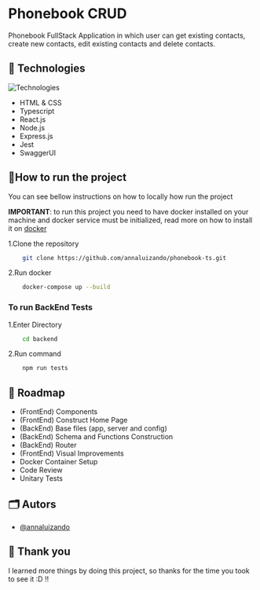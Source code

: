 # Phonebook CRUD

Phonebook FullStack Application in which user can get existing contacts, create new contacts, edit existing contacts and delete contacts.

## 🦆 Technologies

![Technologies](https://skillicons.dev/icons?i=html,css,ts,react,nodejs,express,jest)

- HTML & CSS
- Typescript
- React.js
- Node.js
- Express.js
- Jest
- SwaggerUI

## 🏃How to run the project

You can see bellow instructions on how to locally how run the project

**IMPORTANT**: to run this project you need to have docker installed on your machine and docker service must be initialized, read more on how to install it on [docker](https://docs.docker.com/desktop/?_gl=1*1tathed*_gcl_au*MTQ3NDMyNzE1MC4xNzE2NDg0NTAw*_ga*MTEyMTg4MjI0OS4xNzE2NDgzNTg2*_ga_XJWPQMJYHQ*MTcyMzM0MjAwMy45LjEuMTcyMzM0MjAwNy41Ni4wLjA.)

1.Clone the repository

```bash
    git clone https://github.com/annaluizando/phonebook-ts.git
```

2.Run docker

```bash
    docker-compose up --build
```

### To run BackEnd Tests

1.Enter Directory

```bash
    cd backend
```

2.Run command

```bash
    npm run tests
```

## 🚀 Roadmap

- (FrontEnd) Components
- (FrontEnd) Construct Home Page
- (BackEnd) Base files (app, server and config)
- (BackEnd) Schema and Functions Construction
- (BackEnd) Router
- (FrontEnd) Visual Improvements
- Docker Container Setup
- Code Review
- Unitary Tests

## 🗂️ Autors

- [@annaluizando](github.com/annaluizando)

## 🩶 Thank you

I learned more things by doing this project, so thanks for the time you took to see it :D !!
